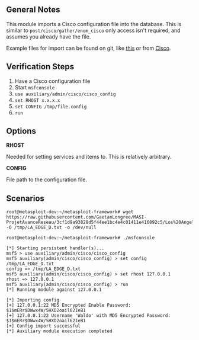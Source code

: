 ## General Notes

This module imports a Cisco configuration file into the database.
This is similar to `post/cisco/gather/enum_cisco` only access isn't required,
and assumes you already have the file.

Example files for import can be found on git, like [this](https://raw.githubusercontent.com/GaetanLongree/MASI-ProjetAvanceReseau/3cf1d9a93828d5f44ee1bc4e4c01411e416892c5/Los%20Angeles/LA_EDGE_D.txt)
or from [Cisco](https://www.cisco.com/en/US/docs/routers/access/800/850/software/configuration/guide/sampconf.html).

## Verification Steps

1. Have a Cisco configuration file
2. Start `msfconsole`
3. `use auxiliary/admin/cisco/cisco_config`
4. `set RHOST x.x.x.x`
5. `set CONFIG /tmp/file.config`
6. `run`

## Options

  **RHOST**

  Needed for setting services and items to.  This is relatively arbitrary.

  **CONFIG**

  File path to the configuration file.

## Scenarios

```
root@metasploit-dev:~/metasploit-framework# wget https://raw.githubusercontent.com/GaetanLongree/MASI-ProjetAvanceReseau/3cf1d9a93828d5f44ee1bc4e4c01411e416892c5/Los%20Angeles/LA_EDGE_D.txt -O /tmp/LA_EDGE_D.txt -o /dev/null

root@metasploit-dev:~/metasploit-framework# ./msfconsole 

[*] Starting persistent handler(s)...
msf5 > use auxiliary/admin/cisco/cisco_config 
msf5 auxiliary(admin/cisco/cisco_config) > set config /tmp/LA_EDGE_D.txt
config => /tmp/LA_EDGE_D.txt
msf5 auxiliary(admin/cisco/cisco_config) > set rhost 127.0.0.1
rhost => 127.0.0.1
msf5 auxiliary(admin/cisco/cisco_config) > run
[*] Running module against 127.0.0.1

[*] Importing config
[+] 127.0.0.1:22 MD5 Encrypted Enable Password: $1$mERr$DWwx4W/5HXD2oail62IeB1
[+] 127.0.0.1:22 Username 'Waldo' with MD5 Encrypted Password: $1$mERr$DWwx4W/5HXD2oail62IeB1
[+] Config import successful
[*] Auxiliary module execution completed
```

